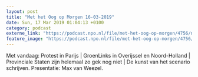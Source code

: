 ```yaml
---
layout: post
title: "Met het Oog op Morgen 16-03-2019"
date: Sun, 17 Mar 2019 01:04:13 +0100
category: podcast
externe_link: "https://podcast.npo.nl/file/met-het-oog-op-morgen/4756/nporadio1_met-het-oog-op-morgen_20190317_met-het-oog-op-morgen-16-03-2019_4CTXVR.mp3"
feature_image: "https://podcast.npo.nl/file/met-het-oog-op-morgen/4756/nporadio1_met-het-oog-op-morgen_20190317_met-het-oog-op-morgen-16-03-2019_4CTXVR.mp3"
---
```


Met vandaag: Protest in Parijs | GroenLinks in Overijssel en Noord-Holland | Provinciale Staten zijn helemaal zo gek nog niet | De kunst van het scenario schrijven. Presentatie: Max van Weezel.
